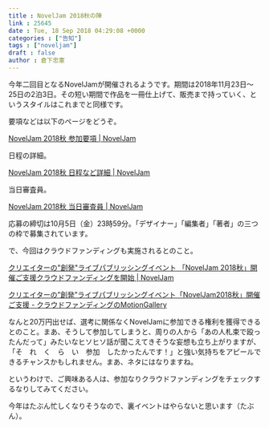 ```yaml
---
title : NovelJam 2018秋の陣
link : 25645
date : Tue, 18 Sep 2018 04:29:08 +0000
categories : ["告知"]
tags : ["noveljam"]
draft : false
author : 倉下忠憲
---
```


今年二回目となるNovelJamが開催されるようです。期間は2018年11月23日～25日の2泊3日。その短い期間で作品を一冊仕上げて、販売まで持っていく、というスタイルはこれまでと同様です。

要項などは以下のページをどうぞ。

<a href="https://www.noveljam.org/2018/08/258/">NovelJam 2018秋 参加要項 | NovelJam</a>

日程の詳細。

<a href="https://www.noveljam.org/2018/08/506/">NovelJam 2018秋 日程など詳細 | NovelJam</a>

当日審査員。

<a href="https://www.noveljam.org/2018/08/555/">NovelJam 2018秋 当日審査員 | NovelJam</a>

応募の締切は10月5日（金）23時59分。「デザイナー」「編集者」「著者」の三つの枠で募集されています。

で、今回はクラウドファンディングも実施されるとのこと。

<a href="https://www.noveljam.org/2018/09/4678/">クリエイターの"創発"ライブパブリッシングイベント 「NovelJam 2018秋」開催ご支援クラウドファンディングを開始 | NovelJam</a>

<a href="https://motion-gallery.net/projects/noveljam2018">クリエイターの”創発”ライブパブリッシングイベント「NovelJam2018秋」開催ご支援 - クラウドファンディングのMotionGallery</a>

なんと20万円出せば、選考に関係なくNovelJamに参加できる権利を獲得できるとのこと。まあ、そうして参加してしまうと、周りの人から「あの人札束で殴ったんだって」みたいなヒソヒソ話が聞こえてきそうな妄想も立ち上がりますが、「そ　れ　く　ら　い　参加　したかったんです！」と強い気持ちをアピールできるチャンスかもしれません。まあ、ネタにはなりますね。

というわけで、ご興味ある人は、参加なりクラウドファンディングをチェックするなりしてみてください。

今年はたぶん忙しくなりそうなので、裏イベントはやらないと思います（たぶん）。

